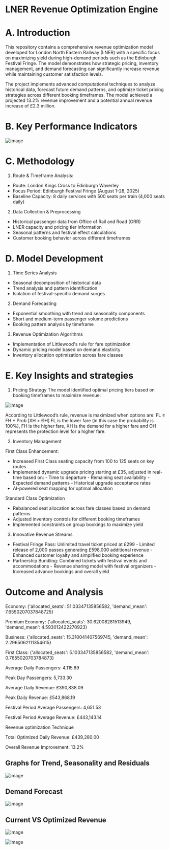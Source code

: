 # LNER Revenue Optimization Engine

# A. Introduction

This repository contains a comprehensive revenue optimization model developed for London North Eastern Railway (LNER) with a specific focus on maximizing yield during high-demand periods such as the Edinburgh Festival Fringe. The model demonstrates how strategic pricing, inventory management, and demand forecasting can significantly increase revenue while maintaining customer satisfaction levels.

The project implements advanced computational techniques to analyze historical data, forecast future demand patterns, and optimize ticket pricing strategies across different booking timeframes. The model achieved a projected 13.2% revenue improvement and a potential annual revenue increase of £2.3 million.

# B. Key Performance Indicators 

![image](https://github.com/user-attachments/assets/5d49d4bf-3eae-48de-a2ee-99b3440d6610)

# C. Methodology 

1. Route & Timeframe Analysis:
- Route: London Kings Cross to Edinburgh Waverley
- Focus Period: Edinburgh Festival Fringe (August 1-28, 2025)
- Baseline Capacity: 8 daily services with 500 seats per train (4,000 seats daily)

2. Data Collection & Preprocessing
- Historical passenger data from Office of Rail and Road (ORR)
- LNER capacity and pricing tier information
- Seasonal patterns and festival effect calculations
- Customer booking behavior across different timeframes

# D. Model Development

1. Time Series Analysis
- Seasonal decomposition of historical data
- Trend analysis and pattern identification
- Isolation of festival-specific demand surges

2. Demand Forecasting
- Exponential smoothing with trend and seasonality components
- Short and medium-term passenger volume predictions
- Booking pattern analysis by timeframe

3. Revenue Optimization Algorithms
- Implementation of Littlewood's rule for fare optimization
- Dynamic pricing model based on demand elasticity
- Inventory allocation optimization across fare classes

# E. Key Insights and strategies

1. Pricing Strategy
The model identified optimal pricing tiers based on booking timeframes to maximize revenue:

![image](https://github.com/user-attachments/assets/b8cb4711-5355-4ae4-b3ea-76531f0ab085)

According to Littlewood’s rule, revenue is maximized when options are: 
FL ≥ FH * Prob [XH > ΘH] 
FL is the lower fare (in this case the probability is 100%), FH is the higher fare, XH is the demand for a higher fare and ΘH represents the protection level for a higher fare. 

2. Inventory Management

First Class Enhancement: 
- Increased First Class seating capacity from 100 to 125 seats on key routes
- Implemented dynamic upgrade pricing starting at £35, adjusted in real-time based on:
        - Time to departure
        - Remaining seat availability
        - Expected demand patterns
        - Historical upgrade acceptance rates
- AI-powered seat mapping for optimal allocation

Standard Class Optimization
- Rebalanced seat allocation across fare classes based on demand patterns
- Adjusted inventory controls for different booking timeframes
- Implemented constraints on group bookings to maximize yield

3. Innovative Revenue Streams
- Festival Fringe Pass: Unlimited travel ticket priced at £299
        - Limited release of 2,000 passes generating £598,000 additional revenue
        - Enhanced customer loyalty and simplified booking experience
- Partnership Bundling: Combined tickets with festival events and accommodations
        - Revenue sharing model with festival organizers
        - Increased advance bookings and overall yield

# Outcome and Analysis

Economy: {'allocated_seats': 51.03347135856582, 'demand_mean': 7.6550207037848725}

Premium Economy: {'allocated_seats': 30.62008281513949, 'demand_mean': 4.593012422270923}

Business: {'allocated_seats': 15.310041407569745, 'demand_mean': 2.2965062111354615}

First Class: {'allocated_seats': 5.103347135856582, 'demand_mean': 0.7655020703784873}

Average Daily Passengers: 4,115.89

Peak Day Passengers: 5,733.30

Average Daily Revenue: £390,838.09

Peak Daily Revenue: £543,868.19

Festival Period Average Passengers: 4,651.53

Festival Period Average Revenue: £443,143.14

Revenue optimization Technique

Total Optimized Daily Revenue: £439,280.00

Overall Revenue Improvement: 13.2%

## Graphs for Trend, Seasonality and Residuals

![image](https://github.com/user-attachments/assets/1fb0df73-d6cb-4ee3-892a-319f1dd43ad7)

## Demand Forecast

![image](https://github.com/user-attachments/assets/7e5341f9-17d5-4910-b7b0-d46e7538e683)

## Current VS Optimized Revenue

![image](https://github.com/user-attachments/assets/5f5b4c0e-4358-4009-9611-10c288e7c62e)

![image](https://github.com/user-attachments/assets/85ed6f7d-bb6b-45a1-88ac-5b872c1df8fa)





